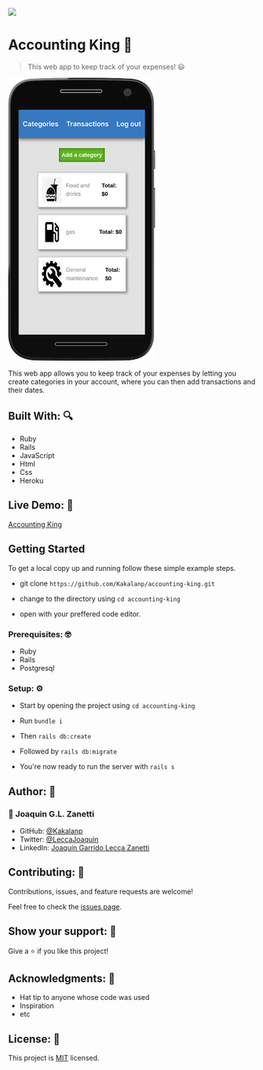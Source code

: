 ![](https://img.shields.io/badge/Microverse-blueviolet)

# Accounting King :crown:

> This web app to keep track of your expenses! :smiley:

<img src="./screenshot.png" width="300" alt="mockup">

This web app allows you to keep track of your expenses by letting you create categories in your account, where you can then add transactions and their dates.

## Built With: 🔍

- Ruby
- Rails
- JavaScript
- Html
- Css
- Heroku

## Live Demo: 📄

[Accounting King](https://accountingking.herokuapp.com/)


## Getting Started

 To get a local copy up and running follow these simple example steps.
- git clone  `https://github.com/Kakalanp/accounting-king.git`

- change to the directory using `cd accounting-king`

- open with your preffered code editor.


### Prerequisites: 🤓

- Ruby
- Rails
- Postgresql

### Setup: ⚙️

- Start by opening the project using `cd accounting-king`

- Run `bundle i`

- Then `rails db:create`

- Followed by `rails db:migrate`

- You're now ready to run the server with `rails s`

## Author: 👋

### 👤 Joaquin G.L. Zanetti
- GitHub: [@Kakalanp](https://github.com/Kakalanp)
- Twitter: [@LeccaJoaquin](https://twitter.com/LeccaJoaquin)
- LinkedIn: [Joaquín Garrido Lecca Zanetti](https://www.linkedin.com/in/joaquin-garrido-lecca-zanetti/)

## Contributing: 🤝

Contributions, issues, and feature requests are welcome!

Feel free to check the [issues page](../../issues/).

## Show your support: 🌟

Give a ⭐️ if you like this project!

## Acknowledgments: 📝

- Hat tip to anyone whose code was used
- Inspiration
- etc

## License: :monocle_face:

This project is [MIT](./LICENSE) licensed.
